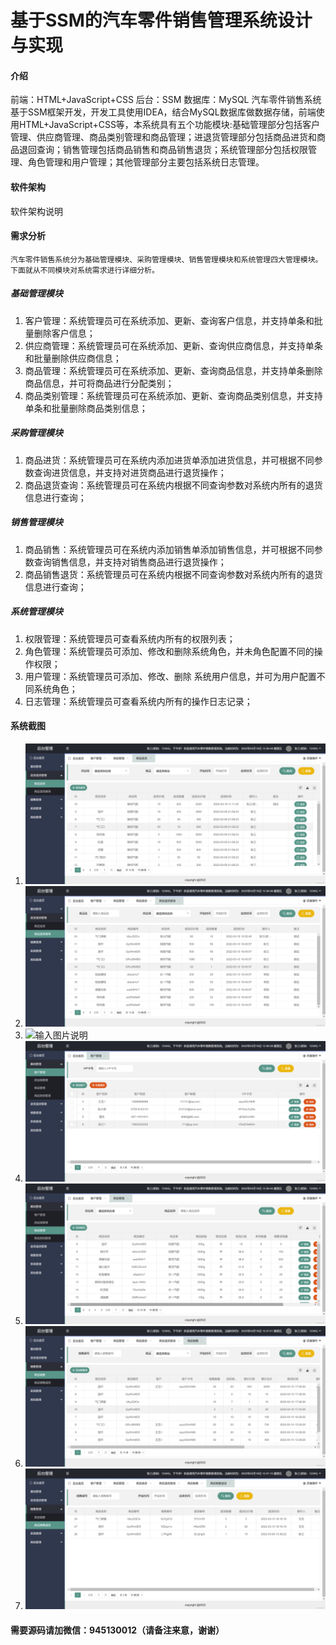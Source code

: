 # 基于SSM的汽车零件销售管理系统设计与实现

#### 介绍
前端：HTML+JavaScript+CSS
后台：SSM
数据库：MySQL
    汽车零件销售系统基于SSM框架开发，开发工具使用IDEA，结合MySQL数据库做数据存储，前端使用HTML+JavaScript+CSS等，本系统具有五个功能模块:基础管理部分包括客户管理、供应商管理、商品类别管理和商品管理；进退货管理部分包括商品进货和商品退回查询；销售管理包括商品销售和商品销售退货；系统管理部分包括权限管理、角色管理和用户管理；其他管理部分主要包括系统日志管理。

#### 软件架构
软件架构说明


#### 需求分析
    汽车零件销售系统分为基础管理模块、采购管理模块、销售管理模块和系统管理四大管理模块。下面就从不同模块对系统需求进行详细分析。
#####  基础管理模块
1.  客户管理：系统管理员可在系统添加、更新、查询客户信息，并支持单条和批量删除客户信息；
2.  供应商管理：系统管理员可在系统添加、更新、查询供应商信息，并支持单条和批量删除供应商信息；
3.  商品管理：系统管理员可在系统添加、更新、查询商品信息，并支持单条删除商品信息，并可将商品进行分配类别；
4.  商品类别管理：系统管理员可在系统添加、更新、查询商品类别信息，并支持单条和批量删除商品类别信息； 
#####  采购管理模块
1.  商品进货：系统管理员可在系统内添加进货单添加进货信息，并可根据不同参数查询进货信息，并支持对进货商品进行退货操作；
2.  商品退货查询：系统管理员可在系统内根据不同查询参数对系统内所有的退货信息进行查询；
#####  销售管理模块
1.  商品销售：系统管理员可在系统内添加销售单添加销售信息，并可根据不同参数查询销售信息，并支持对销售商品进行退货操作；
2.  商品销售退货：系统管理员可在系统内根据不同查询参数对系统内所有的退货信息进行查询； 
#####  系统管理模块
1.  权限管理：系统管理员可查看系统内所有的权限列表；
2.  角色管理：系统管理员可添加、修改和删除系统角色，并未角色配置不同的操作权限；
3.  用户管理：系统管理员可添加、修改、删除 系统用户信息，并可为用户配置不同系统角色；
4.  日志管理：系统管理员可查看系统内所有的操作日志记录；

#### 系统截图

1.  ![输入图片说明](1image.png)
2.  ![输入图片说明](2image.png)
3.  ![输入图片说明](3image.png)
4.  ![输入图片说明](4image.png)
5.  ![输入图片说明](5image.png)
6.  ![输入图片说明](6image.png)
7.  ![输入图片说明](7image.png)

#### 需要源码请加微信：945130012（请备注来意，谢谢）
